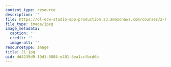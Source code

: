 ```yaml
---
content_type: resource
description: ''
file: https://ol-ocw-studio-app-production.s3.amazonaws.com/courses/2-830j-control-of-manufacturing-processes-sma-6303-spring-2008/dd4239d919d16804e4015ea1ccfbcd6b_21.jpg
file_type: image/jpeg
image_metadata:
  caption: ''
  credit: ''
  image-alt: ''
resourcetype: Image
title: 21.jpg
uid: dd4239d9-19d1-6804-e401-5ea1ccfbcd6b
---
```

